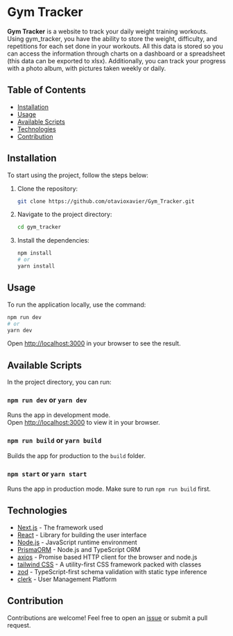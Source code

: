 # Gym Tracker

**Gym Tracker** is a website to track your daily weight training workouts. Using gym_tracker, you have the ability to store the weight, difficulty, and repetitions for each set done in your workouts. All this data is stored so you can access the information through charts on a dashboard or a spreadsheet (this data can be exported to xlsx). Additionally, you can track your progress with a photo album, with pictures taken weekly or daily.

## Table of Contents

- [Installation](#installation)
- [Usage](#usage)
- [Available Scripts](#available-scripts)
- [Technologies](#technologies)
- [Contribution](#contribution)

## Installation

To start using the project, follow the steps below:

1. Clone the repository:

   ```bash
   git clone https://github.com/otavioxavier/Gym_Tracker.git
   ```

2. Navigate to the project directory:

   ```bash
   cd gym_tracker
   ```

3. Install the dependencies:

   ```bash
   npm install
   # or
   yarn install
   ```

## Usage

To run the application locally, use the command:

```bash
npm run dev
# or
yarn dev
```

Open [http://localhost:3000](http://localhost:3000) in your browser to see the result.


## Available Scripts

In the project directory, you can run:

### `npm run dev` or `yarn dev`

Runs the app in development mode.\
Open [http://localhost:3000](http://localhost:3000) to view it in your browser.

### `npm run build` or `yarn build`

Builds the app for production to the `build` folder.

### `npm start` or `yarn start`

Runs the app in production mode. Make sure to run `npm run build` first.

## Technologies

- [Next.js](https://nextjs.org/) - The framework used
- [React](https://reactjs.org/) - Library for building the user interface
- [Node.js](https://nodejs.org/) - JavaScript runtime environment
- [PrismaORM](https://prisma.io/) - Node.js and TypeScript ORM
- [axios](https://axios-http.com/) - Promise based HTTP client for the browser and node.js
- [tailwind CSS](https://tailwindcss.com/) - A utility-first CSS framework packed with classes
- [zod](https://zod.dev/) - TypeScript-first schema validation with static type inference
- [clerk](https://clerk.com/) - User Management Platform

## Contribution

Contributions are welcome! Feel free to open an [issue](https://github.com/user/gym_tracker/issues) or submit a pull request.
